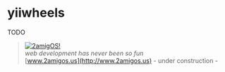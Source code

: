 yiiwheels
=========

TODO





> [![2amigOS!](http://www.gravatar.com/avatar/55363394d72945ff7ed312556ec041e0.png)](http://www.2amigos.us)    
<i>web development has never been so fun</i>  
[www.2amigos.us](http://www.2amigos.us) - under construction -
